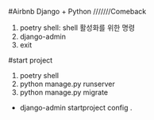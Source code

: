 #Airbnb Django + Python ///////Comeback

1. poetry shell: shell 활성화를 위한 명령
2. django-admin
3. exit

#start project

1. poetry shell
2. python manage.py runserver
3. python manage.py migrate

- django-admin startproject config .
